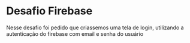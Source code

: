 # Desafio Firebase
 Nesse desafio foi pedido que criassemos uma tela de login, utilizando a autenticação do firebase com email e senha do usuário
